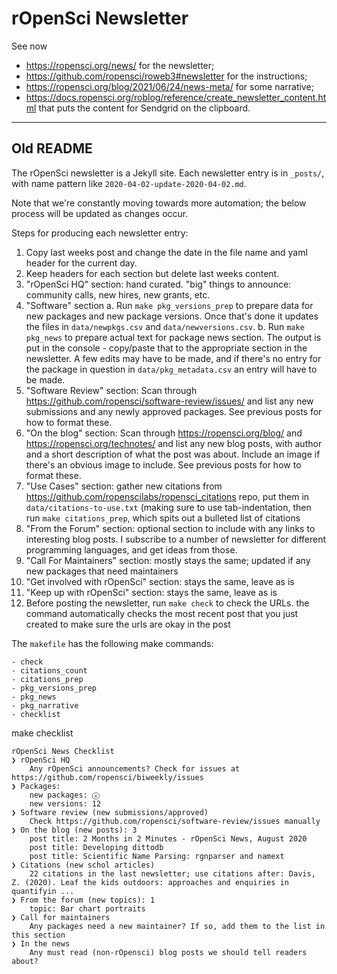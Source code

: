 rOpenSci Newsletter
===================

See now
- https://ropensci.org/news/ for the newsletter;
- https://github.com/ropensci/roweb3#newsletter for the instructions;
- https://ropensci.org/blog/2021/06/24/news-meta/ for some narrative;
- https://docs.ropensci.org/roblog/reference/create_newsletter_content.html that puts the content for Sendgrid on the clipboard.

------

## Old README

The rOpenSci newsletter is a Jekyll site. Each newsletter entry is in `_posts/`, with name pattern like `2020-04-02-update-2020-04-02.md`. 

Note that we're constantly moving towards more automation; the below process will be updated as changes occur.

Steps for producing each newsletter entry:

1. Copy last weeks post and change the date in the file name and yaml header for the current day.
2. Keep headers for each section but delete last weeks content.
3. "rOpenSci HQ" section: hand curated. "big" things to announce: community calls, new hires, new grants, etc.
4. "Software" section
    a. Run `make pkg_versions_prep` to prepare data for new packages and new package versions. Once that's done it updates the files in `data/newpkgs.csv` and `data/newversions.csv`. 
    b. Run `make pkg_news` to prepare actual text for package news section. The output is put in the console - copy/paste that to the appropriate section in the newsletter. A few edits may have to be made, and if there's no entry for the package in question in `data/pkg_metadata.csv` an entry will have to be made.
6. "Software Review" section: Scan through https://github.com/ropensci/software-review/issues/ and list any new submissions and any newly approved packages. See previous posts for how to format these.
7. "On the blog" section: Scan through https://ropensci.org/blog/ and https://ropensci.org/technotes/ and list any new blog posts, with author and a short description of what the post was about. Include an image if there's an obvious image to include. See previous posts for how to format these.
8. "Use Cases" section: gather new citations from https://github.com/ropenscilabs/ropensci_citations repo, put them in `data/citations-to-use.txt` (making sure to use tab-indentation, then run `make citations_prep`, which spits out a bulleted list of citations
9. "From the Forum" section: optional section to include with any links to interesting blog posts. I subscribe to a number of newsletter for different programming languages, and get ideas from those.
9. "Call For Maintainers" section: mostly stays the same; updated if any new packages that need maintainers
10. "Get involved with rOpenSci" section: stays the same, leave as is
11. "Keep up with rOpenSci" section: stays the same, leave as is
12. Before posting the newsletter, run `make check` to check the URLs. the command automatically checks the most recent post that you just created to make sure the urls are okay in the post

The `makefile` has the following make commands:

```
- check
- citations_count
- citations_prep
- pkg_versions_prep
- pkg_news
- pkg_narrative
- checklist
```

make checklist

```
rOpenSci News Checklist
❯ rOpenSci HQ
    Any rOpenSci announcements? Check for issues at https://github.com/ropensci/biweekly/issues
❯ Packages:
    new packages: ⓧ
    new versions: 12
❯ Software review (new submissions/approved)
    Check https://github.com/ropensci/software-review/issues manually
❯ On the blog (new posts): 3
    post title: 2 Months in 2 Minutes - rOpenSci News, August 2020
    post title: Developing dittodb
    post title: Scientific Name Parsing: rgnparser and namext
❯ Citations (new schol articles)
    22 citations in the last newsletter; use citations after: Davis, Z. (2020). Leaf the kids outdoors: approaches and enquiries in quantifyin ...
❯ From the forum (new topics): 1
    topic: Bar chart portraits
❯ Call for maintainers
    Any packages need a new maintainer? If so, add them to the list in this section
❯ In the news
    Any must read (non-rOpensci) blog posts we should tell readers about?
```
